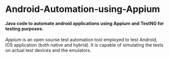 # Android-Automation-using-Appium
#### Java code to automate android applications using Appium and TestNG for testing purposes.

*Appium* is an open sourse test automation tool employed to test Android, IOS application (both native and hybrid). It is capable of simulating the tests on actual test devices and the emulators. 

